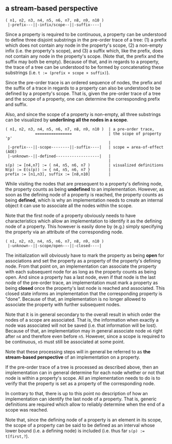 
<!-- ======================================================================= -->
## a stream-based perspective

```
( n1, n2, n3, n4, n5, n6, n7, n8, n9, n10 )
 |-prefix---||-infix/scope--||-suffix----|
```

Since a property is required to be continuous, a property can be understood to
define three disjoint substrings in the pre-order trace of a tree: (1) a prefix
which does not contain any node in the property's scope, (2) a non-empty infix
(i.e. the property's scope), and (3) a suffix which, like the prefix, does not
contain any node in the property's scope. (Note that, the prefix and the suffix
may both be empty). Because of that, and in regards to a property, the trace of
a tree can be understood to be formed by concatenating these substrings (i.e.
`t := (prefix × scope × suffix)`).

Since the pre-order trace is an ordered sequence of nodes, the prefix and the
suffix of a trace in regards to a property can also be understood to be defined
by a property's scope. That is, given the pre-order trace of a tree and the
scope of a property, one can determine the corresponding prefix and suffix.

Also, and since the scope of a property is non-empty, all three substrings can
be visualized by **underlining all the nodes in a scope**.

```
( n1, n2, n3, n4, n5, n6, n7, n8, n9, n10 )  | a pre-order trace,
             ================                | the scope of property 'p'
                                             |
 |-prefix---||-scope--------||-suffix----|   | scope = area-of-effect (AOE)
 |-unknown--||-defined-------------------|   |
                                             |
s(p) := [n4,n7] := ( n4, n5, n6, n7 )        | visualized definitions
N(p) := E(s(p)) := { n4, n5, n6, n7 }        |
prefix := [n1,n3], suffix := [n8,n10]        |
```

While visiting the nodes that are presequent to a property's defining node,
the property counts as being **undefined** to an implementation. However,
as soon as the defining node of a property is reached, the property counts
as being **defined**, which is why an implementation needs to create an
internal object it can use to associate all the nodes within the scope.

Note that the first node of a property obviously needs to have characteristics
which allow an implementation to identify it as the defining node of a property.
This however is easily done by (e.g.) simply specifying the property via an
attribute of the corresponding node.

```
( n1, n2, n3, n4, n5, n6, n7, n8, n9, n10 )
 |-unknown--||-scope/open---||-closed----|
```

The initialization will obviously have to mark the property as being **open**
for associations and set the property as a property of the property's defining
node. From that point on, an implementation can associate the property with
each subsequent node for as long as the property counts as being open. And
since a property has a last node, even if that node is the last node of the
pre-order trace, an implementation must mark a property as being **closed**
once the property's last node is reached and associated. This closed state
informs an implementation that the corresponding property is "done". Because
of that, an implementation is no longer allowed to associate the property
with further subsequent nodes.

Note that it is in general secondary to the overall result in which order the
nodes of a scope are associated. That is, the information when exactly a node
was associated will not be saved (i.e. that information will be lost). Because
of that, an implementation may in general associate node `n6` right after `n4`
and therefore even before `n5`. However, since a scope is required to be
continuous, `n5` must still be associated at some point.

Note that these processing steps will in general be referred to as
**the stream-based perspective** of an implementation on a property.

If the pre-order trace of a tree is processed as described above, then an
implementation can in general determine for each node whether or not that
node is within a property's scope. All an implementation needs to do is to
verify that the property is set as a property of the corresponding node.

In contrary to that, there is up to this point no description of how an
implementation can identify the last node of a property. That is, generic
definitions are required which allow to reliably determine when the end
of a scope was reached.

Note that, since the defining node of a property is an element in its scope,
the scope of a property can be said to be defined as an interval whose lower
bound (i.e. a defining node) is included (i.e. thus far `s(p) := t[first,?`).
